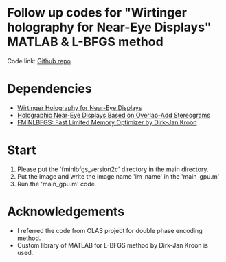 # Follow up codes for "Wirtinger holography for Near-Eye Displays" MATLAB &amp; L-BFGS method
Code link: [Github repo](https://github.com/dongheon-yoo/wirtinger-holography-LBFGS)

# Dependencies
* [Wirtinger Holography for Near-Eye Displays](https://www.cs.unc.edu/~cpk/wirtinger-holography.html)
* [Holographic Near-Eye Displays Based on Overlap-Add Stereograms](https://github.com/computational-imaging/olas)
* [FMINLBFGS: Fast Limited Memory Optimizer by Dirk-Jan Kroon](https://kr.mathworks.com/matlabcentral/fileexchange/23245-fminlbfgs-fast-limited-memory-optimizer)

# Start
1. Please put the 'fminlbfgs_version2c' directory in the main directory. 
2. Put the image and write the image name 'im_name' in the 'main_gpu.m'
3. Run the 'main_gpu.m' code

# Acknowledgements
* I referred the code from OLAS project for double phase encoding method.
* Custom library of MATLAB for L-BFGS method by Dirk-Jan Kroon is used.
